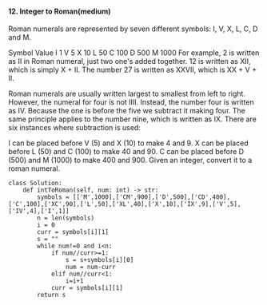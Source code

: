 #### 12. Integer to Roman(medium)
Roman numerals are represented by seven different symbols: I, V, X, L, C, D and M.

Symbol       Value
I             1
V             5
X             10
L             50
C             100
D             500
M             1000
For example, 2 is written as II in Roman numeral, just two one's added together. 12 is written as XII, which is simply X + II. The number 27 is written as XXVII, which is XX + V + II.

Roman numerals are usually written largest to smallest from left to right. However, the numeral for four is not IIII. Instead, the number four is written as IV. Because the one is before the five we subtract it making four. The same principle applies to the number nine, which is written as IX. There are six instances where subtraction is used:

I can be placed before V (5) and X (10) to make 4 and 9. 
X can be placed before L (50) and C (100) to make 40 and 90. 
C can be placed before D (500) and M (1000) to make 400 and 900.
Given an integer, convert it to a roman numeral.

````
class Solution:
    def intToRoman(self, num: int) -> str:
        symbols = [['M',1000],['CM',900],['D',500],['CD',400],['C',100],['XC',90],['L',50],['XL',40],['X',10],['IX',9],['V',5],['IV',4],['I',1]]
        n = len(symbols)
        i = 0
        curr = symbols[i][1]
        s = ""
        while num!=0 and i<n:
            if num//curr>=1:
                s = s+symbols[i][0]
                num = num-curr
            elif num//curr<1:
                i=i+1
            curr = symbols[i][1]
        return s
````

